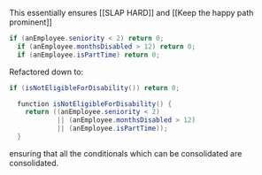 This essentially ensures [[SLAP HARD]] and [[Keep the happy path prominent]]

```java
if (anEmployee.seniority < 2) return 0;
  if (anEmployee.monthsDisabled > 12) return 0;
  if (anEmployee.isPartTime) return 0;
```

Refactored down to:

```java 
if (isNotEligibleForDisability()) return 0;

  function isNotEligibleForDisability() {
    return ((anEmployee.seniority < 2)
            || (anEmployee.monthsDisabled > 12)
            || (anEmployee.isPartTime));
  }
```


ensuring that all the conditionals which can be consolidated are consolidated.




